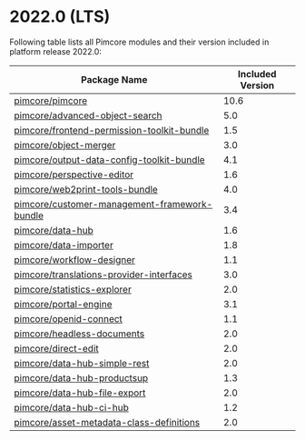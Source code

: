 # 2022.0 (LTS)

Following table lists all Pimcore modules and their version included in platform release 2022.0:

| Package Name                                          | Included Version |
|-------------------------------------------------------| ---------------- |
| [pimcore/pimcore](https://github.com/pimcore/pimcore) | 10.6 |
| [pimcore/advanced-object-search](https://github.com/pimcore/advanced-object-search) | 5.0 |
| [pimcore/frontend-permission-toolkit-bundle](https://github.com/pimcore/frontend-permission-toolkit) | 1.5 | 
| [pimcore/object-merger](https://github.com/pimcore/object-merger) | 3.0 | 
| [pimcore/output-data-config-toolkit-bundle](https://github.com/pimcore/output-data-config-toolkit) | 4.1 |
| [pimcore/perspective-editor](https://github.com/pimcore/perspective-editor) | 1.6 | 
| [pimcore/web2print-tools-bundle](https://github.com/pimcore/web2print-tools) | 4.0 |
| [pimcore/customer-management-framework-bundle](https://github.com/pimcore/customer-data-framework) | 3.4 | 
| [pimcore/data-hub](https://github.com/pimcore/data-hub) | 1.6 | 
| [pimcore/data-importer](https://github.com/pimcore/data-importer) | 1.8 | 
| [pimcore/workflow-designer](https://github.com/pimcore/workflow-designer) | 1.1 | 
| [pimcore/translations-provider-interfaces](https://github.com/pimcore/translations-provider-interfaces) | 3.0 |
| [pimcore/statistics-explorer](https://github.com/pimcore/statistics-explorer) | 2.0 | 
| [pimcore/portal-engine](https://github.com/pimcore/portal-engine) | 3.1 | 
| [pimcore/openid-connect](https://github.com/pimcore/openid-connect) | 1.1 | 
| [pimcore/headless-documents](https://github.com/pimcore/headless-documents) | 2.0 | 
| [pimcore/direct-edit](https://github.com/pimcore/direct-edit) | 2.0 | 
| [pimcore/data-hub-simple-rest](https://github.com/pimcore/data-hub-simple-rest) | 2.0 | 
| [pimcore/data-hub-productsup](https://github.com/pimcore/data-hub-productsup) | 1.3 | 
| [pimcore/data-hub-file-export](https://github.com/pimcore/data-hub-file-export) | 2.0 | 
| [pimcore/data-hub-ci-hub](https://github.com/pimcore/data-hub-ci-hub) | 1.2 | 
| [pimcore/asset-metadata-class-definitions](https://github.com/pimcore/asset-metadata-class-definitions) | 2.0 | 
